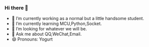 ### Hi there 👋

- 🔭 I’m currently working as a normal but a little handsome student.
- 🌱 I’m currently learning MCU,Python,Socket.
- 🤔 I’m looking for whatever we will be.
- 💬 Ask me about QQ,WeChat,Email.
- 😄 Pronouns: Yogurt

